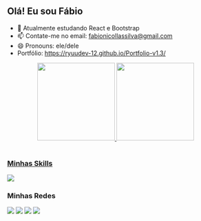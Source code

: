 ## Olá! Eu sou Fábio

<!-- - 🔭 Atualmente estudo Front-end -->
- 🌱 Atualmente estudando React e Bootstrap
- 📫 Contate-me no email: fabionicollassilva@gmail.com
- 😄 Pronouns: ele/dele
- Portfólio: https://ryuudev-12.github.io/Portfolio-v1.3/

<div align="center">
  <a href="https://github.com/RyuuDev-12">
  <img height="180em" src="https://github-readme-stats.vercel.app/api?username=RyuuDev-12&show_icons=true&theme=dark&include_all_commits=true&count_private=true"/>
  <img height="180em" src="https://github-readme-stats.vercel.app/api/top-langs/?username=RyuuDev-12&layout=compact&langs_count=7&theme=dark"/>
</div>
<div style="display: inline_block"><br>

### Minhas Skills

<p>
  <a href="https://skillicons.dev">
  <img src="https://skillicons.dev/icons?i=git,react,javascript,css,html,mysql" />
  </a>
</p>

### Minhas Redes
 
<div> 
  <a href="https://www.youtube.com/channel/UCRsSNEfaKEEksluG5L0d8zw" target="_blank"><img src="https://img.shields.io/badge/YouTube-FF0000?style=for-the-badge&logo=youtube&logoColor=white" target="_blank"></a>
  <a href="https://instagram.com/ryuudev" target="_blank"><img src="https://img.shields.io/badge/-Instagram-%23E4405F?style=for-the-badge&logo=instagram&logoColor=white" target="_blank"></a>
  <a href="https://www.linkedin.com/in/f%C3%A1bio-nicollas-silva-de-sousa-25b986236" target="_blank"><img src="https://img.shields.io/badge/-Linkedin-%23303057?style=for-the-badge&logo=linkedin&logoColor=white" target="_blank"></a>
  <a href = "mailto:fabionicollassilva@gmail.com"><img src="https://img.shields.io/badge/-Gmail-%23333?style=for-the-badge&logo=gmail&logoColor=white" target="_blank"></a>
</div>

